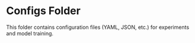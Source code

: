 # Configs Folder

This folder contains configuration files (YAML, JSON, etc.) for experiments and model training. 
